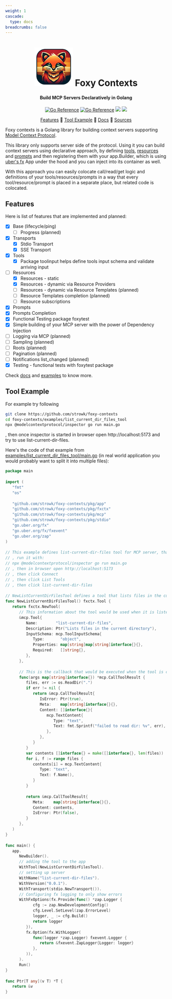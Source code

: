 ```yaml
---
weight: 1
cascade:
  type: docs
breadcrumbs: false
---
```


<h1 align="center">
   <img alt="main logo" src="../assets/logo.png" width="120"/>
   Foxy Contexts
</h1>

<h4 align="center">Build MCP Servers Declaratively in Golang</h4>


<p align="center">
   <a href="https://pkg.go.dev/github.com/strowk/foxy-contexts"><img src="https://pkg.go.dev/badge/github.com/strowk/foxy-contexts.svg" alt="Go Reference"></a>
   <a href="https://goreportcard.com/report/github.com/strowk/foxy-contexts"><img src="https://goreportcard.com/badge/github.com/strowk/foxy-contexts" alt="Go Reference"></a>
   <a href="https://github.com/strowk/foxy-contexts/actions/workflows/test.yaml"><img src="https://github.com/strowk/foxy-contexts/actions/workflows/test.yaml/badge.svg"/></a>
   <a href="https://github.com/strowk/foxy-contexts/actions/workflows/golangci-lint.yaml"><img src="https://github.com/strowk/foxy-contexts/actions/workflows/golangci-lint.yaml/badge.svg"/></a>
</p>

<p align="center">
  <a href="#features">Features</a> 🦊
  <a href="#tool-example">Tool Example</a> 🦊
  <a href="https://foxy-contexts.str4.io">Docs</a> 🦊
  <a href="https://github.com/strowk/foxy-contexts">Sources</a>
</p>


Foxy contexts is a Golang library for building context servers supporting [Model Context Protocol](https://modelcontextprotocol.io/).

This library only supports server side of the protocol. Using it you can build context servers using declarative approach, by defining [tools](https://modelcontextprotocol.io/docs/concepts/tools), [resources](https://modelcontextprotocol.io/docs/concepts/resources) and [prompts](https://modelcontextprotocol.io/docs/concepts/prompts) and then registering them with your app.Builder, which is using [uber's fx](https://github.com/uber-go/fx) App under the hood and you can inject into its container as well.

With this approach you can easily colocate call/read/get logic and definitions of your tools/resources/prompts in a way that every tool/resource/prompt is placed in a separate place, but related code is colocated.

## Features

Here is list of features that are implemented and planned:

- [x] Base (lifecycle/ping)
   - [ ] Progress (planned)
- [x] Transports
   - [x] Stdio Transport
   - [x] SSE Transport
- [x] Tools
    - [x] Package toolinput helps define tools input schema and validate arriving input
- [ ] Resources
   - [x] Resources - static
   - [x] Resources - dynamic via Resource Providers
   - [ ] Resources - dynamic via Resource Templates (planned)
   - [ ] Resource Templates completion (planned)
   - [ ] Resource subscriptions
- [x] Prompts
- [x] Prompts Completion
- [x] Functional Testing package foxytest
- [x] Simple building of your MCP server with the power of Dependency Injection
- [ ] Logging via MCP (planned)
- [ ] Sampling (planned)
- [ ] Roots (planned)
- [ ] Pagination (planned)
- [ ] Notifications list_changed (planned)
- [x] Testing - functional tests with foxytest package

Check [docs](https://foxy-contexts.str4.io/) and [examples](https://github.com/strowk/foxy-contexts/tree/main/examples) to know more.

## Tool Example

For example try following

```bash
git clone https://github.com/strowk/foxy-contexts
cd foxy-contexts/examples/list_current_dir_files_tool
npx @modelcontextprotocol/inspector go run main.go
```
, then once inspector is started in browser open http://localhost:5173 and try to use list-current-dir-files.

Here's the code of that example from [examples/list_current_dir_files_tool/main.go](https://github.com/strowk/foxy-contexts/blob/main/examples/list_current_dir_files_tool/main.go) (in real world application you would probably want to split it into multiple files):


```go
package main

import (
   "fmt"
   "os"

   "github.com/strowk/foxy-contexts/pkg/app"
   "github.com/strowk/foxy-contexts/pkg/fxctx"
   "github.com/strowk/foxy-contexts/pkg/mcp"
   "github.com/strowk/foxy-contexts/pkg/stdio"
   "go.uber.org/fx"
   "go.uber.org/fx/fxevent"
   "go.uber.org/zap"
)

// This example defines list-current-dir-files tool for MCP server, that prints files in the current directory
// , run it with:
// npx @modelcontextprotocol/inspector go run main.go
// , then in browser open http://localhost:5173
// , then click Connect
// , then click List Tools
// , then click list-current-dir-files

// NewListCurrentDirFilesTool defines a tool that lists files in the current directory
func NewListCurrentDirFilesTool() fxctx.Tool {
   return fxctx.NewTool(
      // This information about the tool would be used when it is listed:
      &mcp.Tool{
         Name:        "list-current-dir-files",
         Description: Ptr("Lists files in the current directory"),
         InputSchema: mcp.ToolInputSchema{
            Type:       "object",
            Properties: map[string]map[string]interface{}{},
            Required:   []string{},
         },
      },

      // This is the callback that would be executed when the tool is called:
      func(args map[string]interface{}) *mcp.CallToolResult {
         files, err := os.ReadDir(".")
         if err != nil {
            return &mcp.CallToolResult{
               IsError: Ptr(true),
               Meta:    map[string]interface{}{},
               Content: []interface{}{
                  mcp.TextContent{
                     Type: "text",
                     Text: fmt.Sprintf("failed to read dir: %v", err),
                  },
               },
            }
         }
         var contents []interface{} = make([]interface{}, len(files))
         for i, f := range files {
            contents[i] = mcp.TextContent{
               Type: "text",
               Text: f.Name(),
            }
         }

         return &mcp.CallToolResult{
            Meta:    map[string]interface{}{},
            Content: contents,
            IsError: Ptr(false),
         }
      },
   )
}

func main() {
   app.
      NewBuilder().
      // adding the tool to the app
      WithTool(NewListCurrentDirFilesTool).
      // setting up server
      WithName("list-current-dir-files").
      WithVersion("0.0.1").
      WithTransport(stdio.NewTransport()).
      // Configuring fx logging to only show errors
      WithFxOptions(fx.Provide(func() *zap.Logger {
            cfg := zap.NewDevelopmentConfig()
            cfg.Level.SetLevel(zap.ErrorLevel)
            logger, _ := cfg.Build()
            return logger
         }),
         fx.Option(fx.WithLogger(
            func(logger *zap.Logger) fxevent.Logger {
               return &fxevent.ZapLogger{Logger: logger}
            },
         )),
      ).
      Run()
}

func Ptr[T any](v T) *T {
   return &v
}

```

